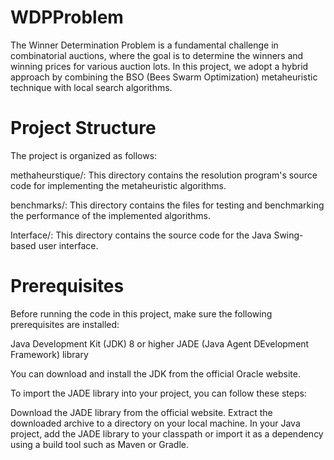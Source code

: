 # WDPProblem

The Winner Determination Problem is a fundamental challenge in combinatorial auctions, where the goal is to determine the winners and 
winning prices for various auction lots. In this project, we adopt a hybrid approach by combining the BSO (Bees Swarm Optimization)
metaheuristic technique with local search algorithms. 

# Project Structure

The project is organized as follows:

methaheurstique/: This directory contains the resolution program's source code for implementing the metaheuristic algorithms.

benchmarks/: This directory contains the files for testing and benchmarking the performance of the implemented algorithms.

Interface/: This directory contains the source code for the Java Swing-based user interface.


# Prerequisites

Before running the code in this project, make sure the following prerequisites are installed:

Java Development Kit (JDK) 8 or higher
JADE (Java Agent DEvelopment Framework) library

You can download and install the JDK from the official Oracle website.

To import the JADE library into your project, you can follow these steps:

Download the JADE library from the official website.
Extract the downloaded archive to a directory on your local machine.
In your Java project, add the JADE library to your classpath or import it as a dependency using a build tool such as Maven or Gradle.
